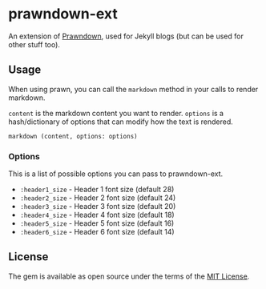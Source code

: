 # prawndown-ext

An extension of [Prawndown](https://github.com/kaspermeyer/prawndown), used for Jekyll blogs (but can be used for other stuff too).

## Usage

When using prawn, you can call the ``markdown`` method in your calls to render markdown.

``content`` is the markdown content you want to render.
``options`` is a hash/dictionary of options that can modify how the text is rendered.

```
markdown (content, options: options)
```

### Options

This is a list of possible options you can pass to prawndown-ext.

* ``:header1_size`` - Header 1 font size (default 28)
* ``:header2_size`` - Header 2 font size (default 24)
* ``:header3_size`` - Header 3 font size (default 20)
* ``:header4_size`` - Header 4 font size (default 18)
* ``:header5_size`` - Header 5 font size (default 16)
* ``:header6_size`` - Header 6 font size (default 14)

## License

The gem is available as open source under the terms of the [MIT License](https://opensource.org/licenses/MIT).

